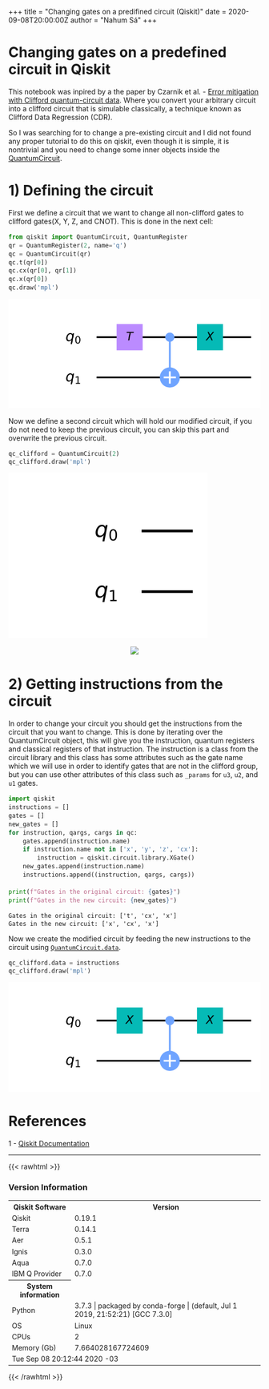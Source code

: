 +++
title =  "Changing gates on a predifined circuit (Qiskit)"
date = 2020-09-08T20:00:00Z
author = "Nahum Sá"
+++

# Changing gates on a predefined circuit in Qiskit

This notebook was inpired by a the paper by Czarnik et al. - [Error mitigation with Clifford quantum-circuit data](https://arxiv.org/abs/2005.10189). Where you convert your arbitrary circuit into a clifford circuit that is simulable classically, a technique known as Clifford Data Regression (CDR).

So I was searching for to change a pre-existing circuit and I did not found any proper tutorial to do this on qiskit, even though it is simple, it is nontrivial and you need to change some inner objects inside the [QuantumCircuit](https://qiskit.org/documentation/stubs/qiskit.circuit.QuantumCircuit.html).

# 1) Defining the circuit

First we define a circuit that we want to change all non-clifford gates to clifford gates(X, Y, Z, and CNOT). This is done in the next cell: 


```python
from qiskit import QuantumCircuit, QuantumRegister
qr = QuantumRegister(2, name='q')
qc = QuantumCircuit(qr)
qc.t(qr[0])
qc.cx(qr[0], qr[1])
qc.x(qr[0])
qc.draw('mpl')
```


![Original Circuit](/figures/2020-09-08-Changing-Circuits_files/2020-09-08-Changing-Circuits_2_0.svg)


Now we define a second circuit which will hold our modified circuit, if you do not need to keep the previous circuit, you can skip this part and overwrite the previous circuit.


```python
qc_clifford = QuantumCircuit(2)
qc_clifford.draw('mpl')
```


![Blank Circuit](/figures/2020-09-08-Changing-Circuits_files/2020-09-08-Changing-Circuits_4_0.svg)

<p style="text-align:center;"><img src="{{site.baseurl}}/assets/2020-09-08-Changing-Circuits_files/2020-09-08-Changing-Circuits_4_0.svg"></p>




# 2) Getting instructions from the circuit

In order to change your circuit you should get the instructions from the circuit that you want to change. This is done by iterating over the QuantumCircuit object, this will give you the instruction, quantum registers and classical registers of that instruction. The instruction is a class from the circuit library and this class has some attributes such as the gate name which we will use in order to identify gates that are not in the clifford group, but you can use other attributes of this class such as `_params` for `u3`, `u2`, and `u1` gates.


```python
import qiskit
instructions = []
gates = []
new_gates = []
for instruction, qargs, cargs in qc:
    gates.append(instruction.name)    
    if instruction.name not in ['x', 'y', 'z', 'cx']:
        instruction = qiskit.circuit.library.XGate()    
    new_gates.append(instruction.name)
    instructions.append((instruction, qargs, cargs))

print(f"Gates in the original circuit: {gates}")
print(f"Gates in the new circuit: {new_gates}")
```

    Gates in the original circuit: ['t', 'cx', 'x']
    Gates in the new circuit: ['x', 'cx', 'x']


Now we create the modified circuit by feeding the new instructions to the circuit using [`QuantumCircuit.data`](https://qiskit.org/documentation/stubs/qiskit.circuit.QuantumCircuit.data.html#qiskit.circuit.QuantumCircuit.data).


```python
qc_clifford.data = instructions
qc_clifford.draw('mpl')
```


![Clifford Circuit](/figures/2020-09-08-Changing-Circuits_files/2020-09-08-Changing-Circuits_8_0.svg)

# References

1 -  [Qiskit Documentation](https://qiskit.org/documentation/)




---------------------------------------------------------------------------------

{{< rawhtml >}}
  <h3>Version Information</h3><table><tr><th>Qiskit Software</th><th>Version</th></tr><tr><td>Qiskit</td><td>0.19.1</td></tr><tr><td>Terra</td><td>0.14.1</td></tr><tr><td>Aer</td><td>0.5.1</td></tr><tr><td>Ignis</td><td>0.3.0</td></tr><tr><td>Aqua</td><td>0.7.0</td></tr><tr><td>IBM Q Provider</td><td>0.7.0</td></tr><tr><th>System information</th></tr><tr><td>Python</td><td>3.7.3 | packaged by conda-forge | (default, Jul  1 2019, 21:52:21) 
  [GCC 7.3.0]</td></tr><tr><td>OS</td><td>Linux</td></tr><tr><td>CPUs</td><td>2</td></tr><tr><td>Memory (Gb)</td><td>7.664028167724609</td></tr><tr><td colspan='2'>Tue Sep 08 20:12:44 2020 -03</td></tr></table>
{{< /rawhtml >}}
